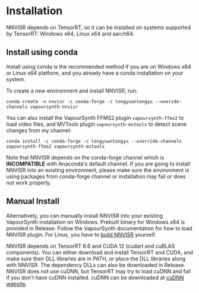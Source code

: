 # Installation

NNVISR depends on TensorRT, so it can be installed on systems
supported by TensorRT: Windows x64, Linux x64 and aarch64.

## Install using conda

Install using conda is the recommended method if you are on Windows x64
or Linux x64 platform, and you already have a conda installation on your system.

To create a new environment and install NNVISR, run:

```
conda create -n nnvisr -c conda-forge -c tongyuantongyu --overide-channels vapoursynth-nnvisr
```

You can also install the VapourSynth FFMS2 plugin `vapoursynth-ffms2` to load
video files, and MVTools plugin `vapoursynth-mvtools` to detect scene changes
from my channel:

```
conda install -c conda-forge -c tongyuantongyu --override-channels vapoursynth-ffms2 vapoursynth-mvtools
```

Note that NNVISR depends on the conda-forge channel which is **INCOMPATIBLE**
with Anaconda's default channel. If you are going to install NNVISR into
an existing environment, please make sure the environment is using packages
from conda-forge channel or installation may fail or does not work properly.

## Manual Install

Alternatively, you can manually install NNVISR into your existing
VapourSynth installation on Windows. Prebuilt binary for Windows x64
is provided in Release. Follow the VapourSynth documentation for how to load
NNVISR plugin. For Linux, you have to
[build NNVISR](https://github.com/tongyuantongyu/vs-NNVISR/blob/main/docs/build.md) yourself.

NNVISR depends on TensorRT 8.6 and CUDA 12 (cudart and cuBLAS components).
You can either download and install TensorRT and CUDA,
and make sure their DLL libraries are in PATH,
or place the DLL libraries along with NNVISR.
The dependency DLLs can also be downloaded in Release.
NNVISR does not use cuDNN, but TensorRT may try to load cuDNN and fail
if you don't have cuDNN installed.
cuDNN can be downloaded at [cuDNN website](https://developer.nvidia.com/cudnn).
